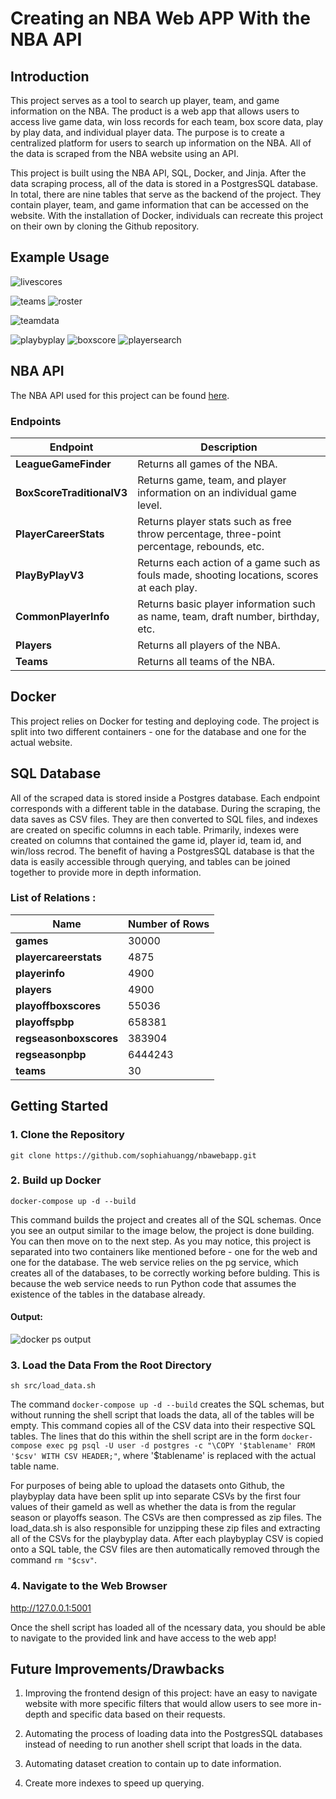 # Creating an NBA Web APP With the NBA API

## Introduction

This project serves as a tool to search up player, team, and game information on the NBA. The product is a web app that allows users to access live game data, win loss records for each team, box score data, play by play data, and individual player data. The purpose is to create a centralized platform for users to search up information on the NBA. All of the data is scraped from the NBA website using an API.

This project is built using the NBA API, SQL, Docker, and Jinja. After the data scraping process, all of the data is stored in a PostgresSQL database. In total, there are nine tables that serve as the backend of the project. They contain player, team, and game information that can be accessed on the website. With the installation of Docker, individuals can recreate this project on their own by cloning the Github repository.


## Example Usage


 ![livescores](img/livescores.png)


![teams](img/teams.png)
![roster](img/roster.png)


![teamdata](img/teamdata.png)

![playbyplay](img/playbyplay.png)
![boxscore](img/boxscores.png)
![playersearch](img/playersearch.png)






## NBA API

The NBA API used for this project can be found <a href = "https://github.com/swar/nba_api">here</a>. 

### Endpoints

| Endpoint | Description |
| ----------- | ----------- |
| **LeagueGameFinder**            | Returns all games of the NBA. |
| **BoxScoreTraditionalV3**       | Returns game, team, and player information on an individual game level. |
| **PlayerCareerStats**           | Returns player stats such as free throw percentage, three-point percentage, rebounds, etc. |
| **PlayByPlayV3**                | Returns each action of a game such as fouls made, shooting locations, scores at each play. |
| **CommonPlayerInfo**            | Returns basic player information such as name, team, draft number, birthday, etc. |
| **Players**                     | Returns all players of the NBA. |
| **Teams**                       | Returns all teams of the NBA. |

## Docker

This project relies on Docker for testing and deploying code. The project is split into two different containers - one for the database and one for the actual website. 

## SQL Database

All of the scraped data is stored inside a Postgres database. Each endpoint corresponds with a different table in the database. During the scraping, the data saves as CSV files. They are then converted to SQL files, and indexes are created on specific columns in each table. Primarily, indexes were created on columns that contained the game id, player id, team id, and win/loss recrod. The benefit of having a PostgresSQL database is that the data is easily accessible through querying, and tables can be joined together to provide more in depth information.

### List of Relations :

| Name | Number of Rows |
| ----------- | ----------- |
| **games**            | 30000 |
| **playercareerstats**       | 4875 |
| **playerinfo**           | 4900 |
| **players**                | 4900 |
| **playoffboxscores**            | 55036 |
| **playoffspbp**                     | 658381|
| **regseasonboxscores**                       | 383904 |
| **regseasonpbp**                     | 6444243 |
| **teams**                     | 30 |


## Getting Started

### 1. Clone the Repository

```
git clone https://github.com/sophiahuangg/nbawebapp.git
```

### 2. Build up Docker

```
docker-compose up -d --build
```

This command builds the project and creates all of the SQL schemas. Once you see an output similar to the image below, the project is done building. You can then move on to the next step. As you may notice, this project is separated into two containers like mentioned before - one for the web and one for the database. The web service relies on the pg service, which creates all of the databases, to be correctly working before bulding. This is because the web service needs to run Python code that assumes the existence of the tables in the database already.

#### Output:

 ![docker ps output](img/dockerps.png)

### 3. Load the Data From the Root Directory

```
sh src/load_data.sh
```

The command `docker-compose up -d --build` creates the SQL schemas, but without running the shell script that loads the data, all of the tables will be empty. This command copies all of the CSV data into their respective SQL tables. The lines that do this within the shell script are in the form `docker-compose exec pg psql -U user -d postgres -c "\COPY '$tablename' FROM '$csv' WITH CSV HEADER;"`, where '$tablename' is replaced with the actual table name. 

For purposes of being able to upload the datasets onto Github, the playbyplay data have been split up into separate CSVs by the first four values of their gameId as well as whether the data is from the regular season or playoffs season. The CSVs are then compressed as zip files. The load_data.sh is also responsible for unzipping these zip files and extracting all of the CSVs for the playbyplay data. After each playbyplay CSV is copied onto a SQL table, the CSV files are then automatically removed through the command `rm "$csv"`. 

### 4. Navigate to the Web Browser

<a href = "http://127.0.0.1:5001"> http://127.0.0.1:5001 </a>

Once the shell script has loaded all of the ncessary data, you should be able to navigate to the provided link and have access to the web app! 

## Future Improvements/Drawbacks

1. Improving the frontend design of this project: have an easy to navigate website with more specific filters that would allow users to see more in-depth and specific data based on their requests.

2. Automating the process of loading data into the PostgresSQL databases instead of needing to run another shell script that loads in the data. 

3. Automating dataset creation to contain up to date information.

4. Create more indexes to speed up querying.